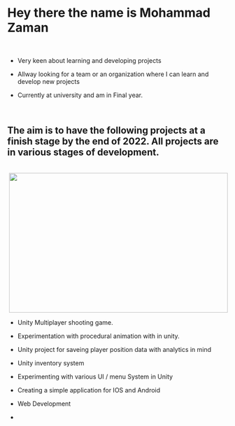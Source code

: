 # Hey there the name is Mohammad Zaman

<br>


* Very keen about learning and developing projects

* Allway looking for a team or an organization where I can learn and develop new projects

* Currently at university and am in Final year. 

<br>

<H2> The aim is to have the following projects at a finish stage by the end of 2022. 
  All projects are in various stages of development. </h2>
<br>

<div align="right" alt="GIF">
  <img src="https://media.giphy.com/media/dWesBcTLavkZuG35MI/giphy.gif" width="500" height="320"/>
</div>

* Unity Multiplayer shooting game.

* Experimentation with procedural animation with in unity. 

* Unity project for saveing player position data with analytics in mind

* Unity inventory system

* Experimenting with various UI / menu System in Unity 

* Creating a simple application for IOS and Android
 
* Web Development
* 
